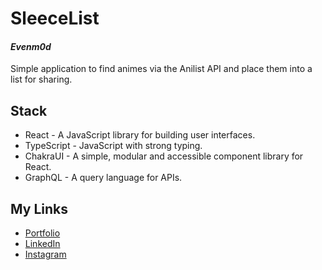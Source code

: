 # SleeceList

#### _Evenm0d_

Simple application to find animes via the Anilist API and place them into a list for sharing.

## Stack

- React - A JavaScript library for building user interfaces.
- TypeScript - JavaScript with strong typing.
- ChakraUI - A simple, modular and accessible component library for React.
- GraphQL - A query language for APIs.

## My Links

- [Portfolio](https://dair.dev/)
- [LinkedIn](https://www.linkedin.com/in/dairsmith/)
- [Instagram](https://www.instagram.com/even.mod/)
